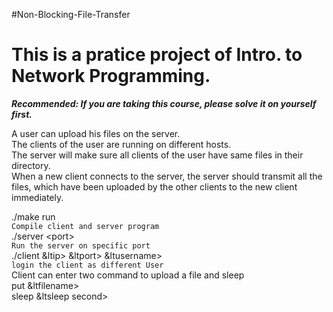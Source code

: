 #Non-Blocking-File-Transfer  

This is a pratice project of Intro. to Network Programming.
====================================
***Recommended: If you are taking this course, please solve it on yourself first.***  

A user can upload his files on the server.  
The clients of the user are running on different hosts.  
The server will make sure all clients of the user have same files in their directory.  
When a new client connects to the server, the server should transmit all the files, which have been uploaded by the other clients to the new client immediately.  

./make run  
`Compile client and server program`  
./server &lt;port&gt;  
`Run the server on specific port`  
./client &ltip> &ltport&gt; &ltusername&gt;  
`login the client as different User`  
Client can enter two command to upload a file and sleep  
put &ltfilename&gt;  
sleep &ltsleep second&gt;  
